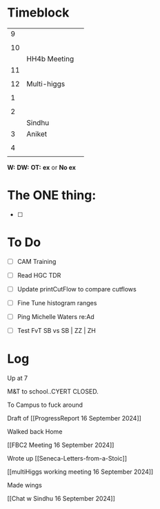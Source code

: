 # Timeblock

|     |              |     |
| --- | ------------ | --- |
| 9   |              |     |
|     |              |     |
| 10  |              |     |
|     | HH4b Meeting |     |
| 11  |              |     |
|     |              |     |
| 12  | Multi-higgs  |     |
|     |              |     |
| 1   |              |     |
|     |              |     |
| 2   |              |     |
|     | Sindhu       |     |
| 3   | Aniket       |     |
|     |              |     |
| 4   |              |     |
|     |              |     |

**W:**
**DW:**
**OT:**
**ex** or **No ex**

# The ONE thing: 
- [ ] 


# To Do
- [ ] CAM Training
- [ ] Read HGC TDR
- [ ] Update printCutFlow to compare cutflows
- [ ] Fine Tune histogram ranges
- [ ] Ping Michelle Waters re:Ad
- [ ] Test FvT SB vs SB | ZZ | ZH


# Log

Up at 7 

M&T to school..CYERT CLOSED. 

To Campus to fuck around

Draft of [[ProgressReport 16 September 2024]]

Walked back Home

[[FBC2 Meeting 16 September 2024]]

Wrote up [[Seneca-Letters-from-a-Stoic]]

[[multiHiggs working meeting 16 September 2024]]

Made wings

[[Chat w Sindhu 16 September 2024]]

